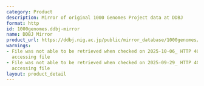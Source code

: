 ```yaml
---
category: Product
description: Mirror of original 1000 Genomes Project data at DDBJ
format: http
id: 1000genomes.ddbj-mirror
name: DDBJ Mirror
product_url: https://ddbj.nig.ac.jp/public/mirror_database/1000genomes/
warnings:
- File was not able to be retrieved when checked on 2025-10-06_ HTTP 403 error when
  accessing file
- File was not able to be retrieved when checked on 2025-09-29_ HTTP 403 error when
  accessing file
layout: product_detail
---
```

